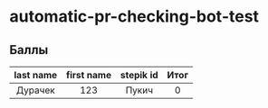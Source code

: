 # automatic-pr-checking-bot-test

## Баллы
| last name | first name | stepik id | Итог |
|:---------:|:----------:|:---------:|:----:|
| Дурачек   | 123        | Пукич     |  0   |

